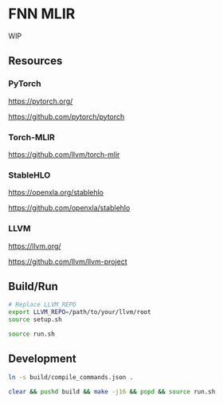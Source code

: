 # FNN MLIR

WIP

## Resources

### PyTorch

<https://pytorch.org/>

<https://github.com/pytorch/pytorch>

### Torch-MLIR

<https://github.com/llvm/torch-mlir>

### StableHLO

<https://openxla.org/stablehlo>

<https://github.com/openxla/stablehlo>

### LLVM

<https://llvm.org/>

<https://github.com/llvm/llvm-project>

## Build/Run

```bash
# Replace LLVM_REPO
export LLVM_REPO=/path/to/your/llvm/root
source setup.sh

source run.sh

```

## Development

```bash
ln -s build/compile_commands.json .

clear && pushd build && make -j16 && popd && source run.sh
```
